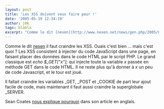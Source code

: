 ```yaml
---
layout: post
title: 'Les XSS doivent vous faire peur !'
date: '2005-05-19 12:34:19'
author: j0k
tags: blabla
excerpt: "Comme le dit [nexen](http://www.nexen.net/news/gen.php/2005/05/18/4218,0,0,0,0.php) il faut craindre les XSS.     \nOuais c'est bien ... mais c'est quoi ?   Les XSS consistent à injecter du code JavaScript dans une page, en faisant placer des données dans le code HTML par le script PHP. Le grand classique est *echo $_GET[\"x\"];* qui injecte toute la      …"
---
```


Comme le dit [nexen](http://www.nexen.net/news/gen.php/2005/05/18/4218,0,0,0,0.php) il faut craindre les XSS.
Ouais c'est bien ... mais c'est quoi ?   Les XSS consistent à injecter du code JavaScript dans une page, en faisant placer des données dans le code HTML par le script PHP. Le grand classique est *echo $_GET["x"];* qui injecte toute la variable *x* passée en méthode GET dans le code HTML. Il ne reste plus qu'à donner à *x* un peu de code Javascript, et le tour est joué.

Il fallait craindre les variables _GET, _POST et _COOKIE de part leur ajout facile de code, mais maintenant il faut aussi craindre la superglobale _SERVER.

Sean Coates [nous explique pourquoi](http://blog.phpdoc.info/archives/13-guid.html#extended) dans son article en anglais.
